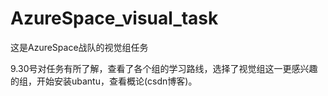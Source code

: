 # AzureSpace_visual_task
这是AzureSpace战队的视觉组任务

9.30号对任务有所了解，查看了各个组的学习路线，选择了视觉组这一更感兴趣的组，开始安装ubantu，查看概论(csdn博客)。
